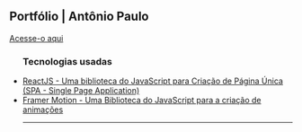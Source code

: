<h2>Portfólio | Antônio Paulo</h2>

<a href="https://paullo-jsx.github.io/paullo.jsx" target="_blank">Acesse-o aqui</a>

<ul><h3>Tecnologias usadas</h3>
  <li><a href="https://react.dev" target="_blank">ReactJS - Uma biblioteca do JavaScript para Criação de Página Única (SPA - Single Page Application)</a></li>
  <li><a href="https://framer.com/motion" target="_blank">Framer Motion - Uma Biblioteca do JavaScript para a criação de animações</a></li>
<hr/>
